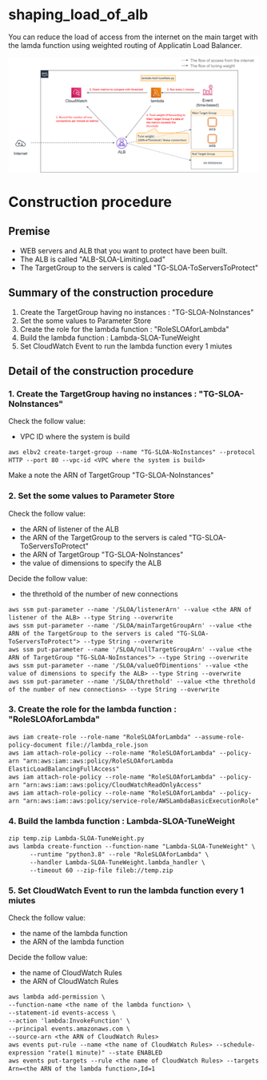 # shaping_load_of_alb
You can reduce the load of access from the internet on the main target with the lamda function  using weighted routing of Applicatin Load Balancer.

<img src="./architecture.png" whdth=500>

# Construction procedure

## Premise
* WEB servers and ALB that you want to protect have been built.
* The ALB is called "ALB-SLOA-LimitingLoad"
* The TargetGroup to the servers is caled "TG-SLOA-ToServersToProtect"

## Summary of the construction procedure
1. Create the TargetGroup having no instances : "TG-SLOA-NoInstances"
2. Set the some values to Parameter Store 
3. Create the role for the lambda function : "RoleSLOAforLambda"
4. Build the lambda function : Lambda-SLOA-TuneWeight
5. Set CloudWatch Event to run the lambda function every 1 miutes

## Detail of the construction procedure

### 1. Create the TargetGroup having no instances : "TG-SLOA-NoInstances"

Check the follow value:
* VPC ID where the system is build

```shell
aws elbv2 create-target-group --name "TG-SLOA-NoInstances" --protocol HTTP --port 80 --vpc-id <VPC where the system is build>
```
Make a note the ARN of TargetGroup "TG-SLOA-NoInstances"

### 2. Set the some values to Parameter Store 

Check the follow value:
* the ARN of listener of the ALB
* the ARN of the TargetGroup to the servers is caled "TG-SLOA-ToServersToProtect"
* the ARN of TargetGroup "TG-SLOA-NoInstances"
* the value of dimensions to specify the ALB

Decide the follow value:
* the threthold of the number of new connections

```shell
aws ssm put-parameter --name '/SLOA/listenerArn' --value <the ARN of listener of the ALB> --type String --overwrite
aws ssm put-parameter --name '/SLOA/mainTargetGroupArn' --value <the ARN of the TargetGroup to the servers is caled "TG-SLOA-ToServersToProtect"> --type String --overwrite
aws ssm put-parameter --name '/SLOA/nullTargetGroupArn' --value <the ARN of TargetGroup "TG-SLOA-NoInstances"> --type String --overwrite
aws ssm put-parameter --name '/SLOA/valueOfDimentions' --value <the value of dimensions to specify the ALB> --type String --overwrite
aws ssm put-parameter --name '/SLOA/threthold' --value <the threthold of the number of new connections> --type String --overwrite
```

### 3. Create the role for the lambda function : "RoleSLOAforLambda"

```shell
aws iam create-role --role-name "RoleSLOAforLambda" --assume-role-policy-document file://lambda_role.json
aws iam attach-role-policy --role-name "RoleSLOAforLambda" --policy-arn "arn:aws:iam::aws:policy/RoleSLOAforLambda ElasticLoadBalancingFullAccess"
aws iam attach-role-policy --role-name "RoleSLOAforLambda" --policy-arn "arn:aws:iam::aws:policy/CloudWatchReadOnlyAccess"
aws iam attach-role-policy --role-name "RoleSLOAforLambda" --policy-arn "arn:aws:iam::aws:policy/service-role/AWSLambdaBasicExecutionRole"
```

### 4. Build the lambda function : Lambda-SLOA-TuneWeight

```shell
zip temp.zip Lambda-SLOA-TuneWeight.py
aws lambda create-function --function-name "Lambda-SLOA-TuneWeight" \
      --runtime "python3.8" --role "RoleSLOAforLambda" \
      --handler Lambda-SLOA-TuneWeight.lambda_handler \
      --timeout 60 --zip-file fileb://temp.zip
```

### 5. Set CloudWatch Event to run the lambda function every 1 miutes

Check the follow value:
* the name of the lambda function
* the ARN of the lambda function

Decide the follow value:
* the name of CloudWatch Rules
* the ARN of CloudWatch Rules

```shell
aws lambda add-permission \
--function-name <the name of the lambda function> \
--statement-id events-access \
--action 'lambda:InvokeFunction' \
--principal events.amazonaws.com \
--source-arn <the ARN of CloudWatch Rules>
aws events put-rule --name <the name of CloudWatch Rules> --schedule-expression "rate(1 minute)" --state ENABLED
aws events put-targets --rule <the name of CloudWatch Rules> --targets Arn=<the ARN of the lambda function>,Id=1
```
